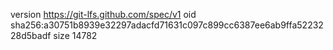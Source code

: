 version https://git-lfs.github.com/spec/v1
oid sha256:a30751b8939e32297adacfd71631c097c899cc6387ee6ab9ffa5223228d5badf
size 14782
